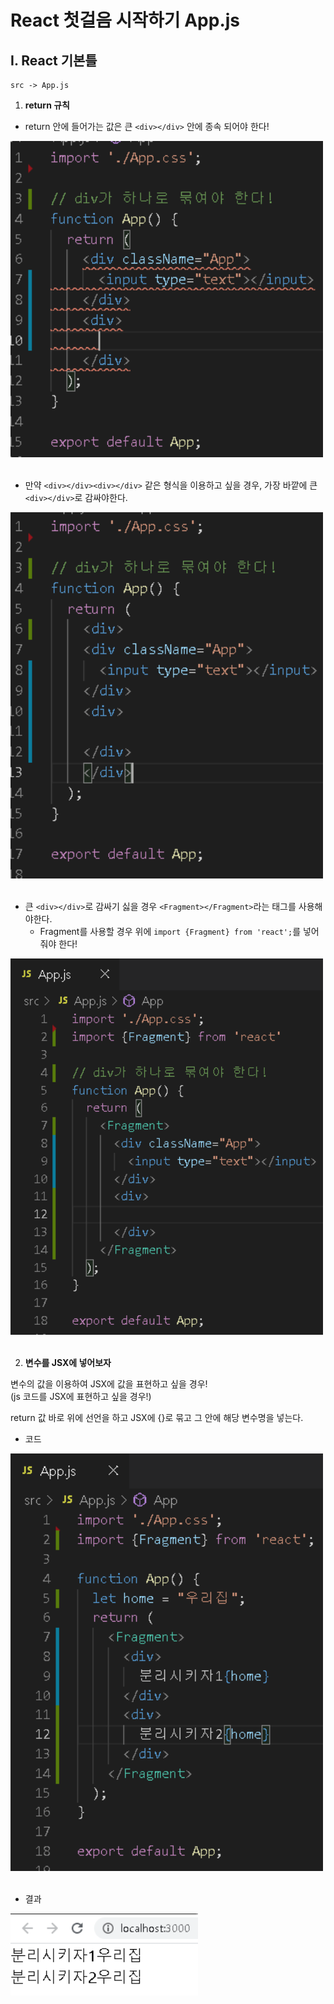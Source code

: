 # React 첫걸음 시작하기 App.js

## I. React 기본틀

~~~
src -> App.js
~~~

1. **return 규칙**

- return 안에 들어가는 값은 큰 `<div></div>` 안에 종속 되어야 한다!

<img src="https://github.com/cwadven/react_study/blob/master/assets/seq1.PNG" alt="react" width="500"/><br><br>

- 만약 `<div></div><div></div>` 같은 형식을 이용하고 싶을 경우, 가장 바깥에 큰 `<div></div>`로 감싸야한다.

<img src="https://github.com/cwadven/react_study/blob/master/assets/seq2.PNG" alt="react" width="500"/><br><br>

- 큰 `<div></div>`로 감싸기 싫을 경우 `<Fragment></Fragment>`라는 태그를 사용해야한다.
    - Fragment를 사용할 경우 위에 `import {Fragment} from 'react';`를 넣어줘야 한다!

<img src="https://github.com/cwadven/react_study/blob/master/assets/seq3.PNG" alt="react" width="500"/><br><br>


2. **변수를 JSX에 넣어보자**

변수의 값을 이용하여 JSX에 값을 표현하고 싶을 경우!<br>
(js 코드를 JSX에 표현하고 싶을 경우!)

return 값 바로 위에 선언을 하고 JSX에 {}로 묶고 그 안에 해당 변수명을 넣는다.

- 코드

<img src="https://github.com/cwadven/react_study/blob/master/assets/seq03.PNG" alt="react" width="500"/><br><br>

- 결과

<img src="https://github.com/cwadven/react_study/blob/master/assets/seq003.PNG" alt="react" width="300"/><br><br>